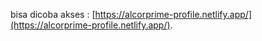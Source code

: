 bisa dicoba akses : [https://alcorprime-profile.netlify.app/](https://alcorprime-profile.netlify.app/).
